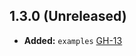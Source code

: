 ## 1.3.0 (Unreleased)

- **Added:** `examples` [GH-13](https://github.com/terraform-alicloud-modules/terraform-alicloud-slb/pull/13)
